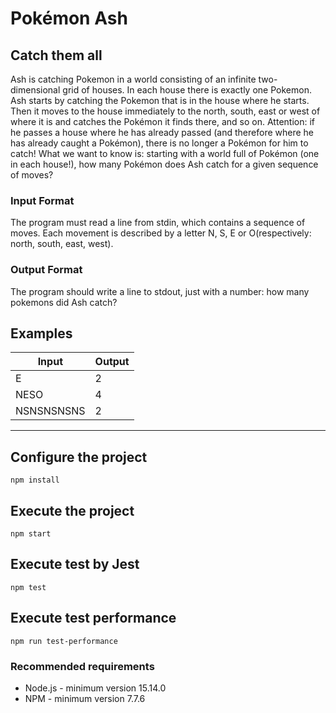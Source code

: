 # Pokémon Ash

## Catch them all

Ash is catching Pokemon in a world consisting of an infinite two-dimensional grid of houses. In each house there is exactly one Pokemon.
Ash starts by catching the Pokemon that is in the house where he starts. Then it moves to the house immediately to the north, south, east or west of where it is and catches the Pokémon it finds there, and so on. Attention: if he passes a house where he has already passed (and therefore where he has already caught a Pokémon), there is no longer a Pokémon for him to catch!
What we want to know is: starting with a world full of Pokémon (one in each house!), how many Pokémon does Ash catch for a given sequence of moves?


### **Input Format**

The program must read a line from stdin, which contains a sequence of moves. Each movement is described by a letter N, S, E or O(respectively: north, south, east, west).

### **Output Format**

The program should write a line to stdout, just with a number: how many pokemons did Ash catch?


## **Examples**

| Input      | Output |
| ---------- | ------ |
| E          | 2      |
| NESO       | 4      |
| NSNSNSNSNS | 2      |

*****

## Configure the project

```properties
npm install
```

## Execute the project

```properties
npm start 
```

## Execute test by Jest

```properties
npm test 
```

## Execute test performance

```properties
npm run test-performance 
```

### Recommended requirements

- Node.js - minimum version 15.14.0
- NPM - minimum version 7.7.6

